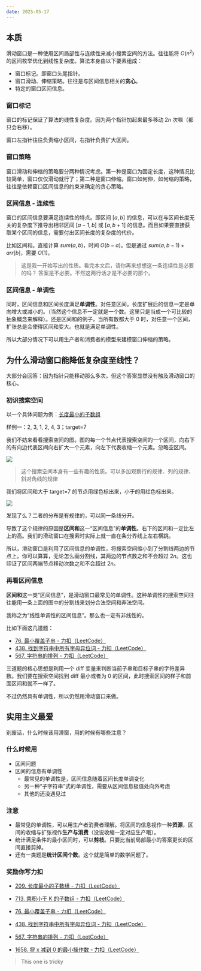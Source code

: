 ```yaml
---
date: 2025-05-17
---
```


## 本质

滑动窗口是一种使用区间局部性与连续性来减小搜索空间的方法。往往能将 $O(n^2)$ 的区间枚举优化到线性复杂度。算法本身由以下要素组成：

- 窗口标记。即窗口头尾指针。
- 窗口滑动、伸缩策略。往往是与区间信息相关的**贪心**。
- 特定的窗口区间信息。

### 窗口标记

窗口的标记保证了算法的线性复杂度。因为两个指针加起来最多移动 $2n$ 次嘛（都只会右移）。

窗口左指针往往负责缩小区间，右指针负责扩大区间。

### 窗口策略

窗口滑动和伸缩的策略要分两种情况考虑。第一种是窗口为固定长度，这种情况比较简单，窗口仅仅滑动就行了；第二种是窗口伸缩。窗口如何伸，如何缩的策略，往往是依赖窗口区间信息的约束来确定的贪心策略。

### 区间信息 - 连续性

窗口的区间信息要满足连续性的特点。即区间 $[a,b]$ 的信息，可以在与区间长度无关的复杂度下推导出相邻区间 $[a-1, b]$ 或 $[a,b+1]$ 的信息。而且如果要直接获取某个区间的信息，需要付出区间长度的复杂度的代价。

比如区间和。直接计算 $sum(a, b)$，时间 $O(b-a)$。但是通过 $sum(a,b-1) + arr[b]$，需要 $O(1)$。

>  这是我一开始写出的性质。看完本文后，请你再来想想这一条连续性是必要的吗？
>  答案是不必要。不然这两行话才是不必要的那个。

### 区间信息 - 单调性

同时，区间信息和区间长度满足**单调性**。对任意区间，长度扩展后的信息一定是单向增大或减小的。（当然这个信息不一定就是一个数。这里只是当成一个可比较的抽象概念来解释）。还是区间和的例子，当所有数都大于 0 时，对任意一个区间，扩张总是会使得区间和变大。也就是满足单调性。

所以大部分情况下可以用生产者和消费者的模型来建模窗口伸缩的策略。

## 为什么滑动窗口能降低复杂度至线性？

大部分会回答：因为指针只能移动那么多次。但这个答案显然没有触及滑动窗口的核心。

### 初识搜索空间

以一个具体问题为例：[长度最小的子数组](https://leetcode.cn/problems/minimum-size-subarray-sum/description/)

样例一：2, 3, 1, 2, 4, 3；target=7

我们不妨来看看搜索空间的图。图的每一个节点代表搜索空间的一个区间，向右下的有向边代表区间向右扩大一个元素，向左下代表收缩一个元素。忽略空区间。

![](https://runzblog.oss-cn-hangzhou.aliyuncs.com/postimg/202505172024579.png)

>这个搜索空间本身有一些有趣的性质。可以多加观察行的规律、列的规律、斜对角线的规律

我们将区间和大于 target=7 的节点用绿色标出来，小于的用红色标出来。

![](https://runzblog.oss-cn-hangzhou.aliyuncs.com/postimg/202505172030577.png)

发现了么？二者的分布是有规律的，可以同一条线分开。

导致了这个规律的原因是**区间和**这一“区间信息”的**单调性**。右下的区间和一定比左上的高。我们的滑动窗口在搜索时实际上就一直在条分界线上左右横跳。

所以，滑动窗口是利用了区间信息的单调性，将搜索空间缩小到了分割线两边的节点上。你可以算算，无论怎么画分割线，其两边的节点数之和不会超过 $2n$。这也印证了区间两端节点移动次数之和不会超过 $2n$。

### 再看区间信息

**区间和**这一类“区间信息”，是滑动窗口最常见的单调性。这种单调性的搜索空间往往能用一条上面的图中的分割线来划分合法空间和非法空间。

我称之为“线性单调性的区间信息”。那么也一定有非线性的。

比如下面这几道题：

- [76. 最小覆盖子串 - 力扣（LeetCode）](https://leetcode.cn/problems/minimum-window-substring/description/)
- [438. 找到字符串中所有字母异位词 - 力扣（LeetCode）](https://leetcode.cn/problems/find-all-anagrams-in-a-string/description/)
- [567. 字符串的排列 - 力扣（LeetCode）](https://leetcode.cn/problems/permutation-in-string/description/)

三道题的核心思想是利用一个 diff 变量来判断当前子串和目标子串的字符差异数。我们要在搜索空间找到 diff 最小或者为 0 的区间，此时搜索区间的样子和前面区间和就不一样了。

不过仍然具有单调性，所以仍然用滑动窗口来做。

## 实用主义最爱

别废话，什么时候该用滑窗，用的时候有哪些注意？

### 什么时候用

- 区间问题
- 区间的信息有单调性
	- 最常见的单调性是，区间信息随着区间长度单调变化
	- 另一种“子字符串”式的单调性，需要从区间信息极值处向外考虑
	- 其他的还没遇见过

### 注意

- 最常见的单调性，可以用生产者消费者理解。将区间的信息视作一种**资源**，区间的收缩与扩张视作**生产与消费**（没说收缩一定对应生产哦）。
- 统计满足条件的最小区间时，可以**剪枝**。只要比当前局部最小的答案更长的区间直接剪掉。
- 还有一类题是**统计区间个数**。这个就是简单的数学问题了。

### 奖励你写力扣

- [209. 长度最小的子数组 - 力扣（LeetCode）](https://leetcode.cn/problems/minimum-size-subarray-sum/description/)

- [713. 乘积小于 K 的子数组 - 力扣（LeetCode）](https://leetcode.cn/problems/subarray-product-less-than-k/description/)



- [76. 最小覆盖子串 - 力扣（LeetCode）](https://leetcode.cn/problems/minimum-window-substring/description/)

- [438. 找到字符串中所有字母异位词 - 力扣（LeetCode）](https://leetcode.cn/problems/find-all-anagrams-in-a-string/description/)

- [567. 字符串的排列 - 力扣（LeetCode）](https://leetcode.cn/problems/permutation-in-string/description/)



- [1658. 将 x 减到 0 的最小操作数 - 力扣（LeetCode）](https://leetcode.cn/problems/minimum-operations-to-reduce-x-to-zero/description/)
> This one is tricky